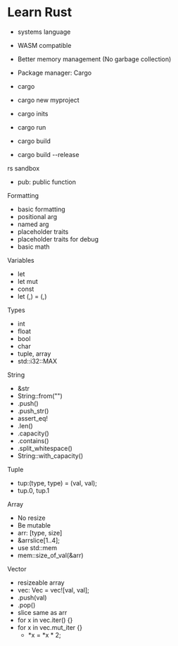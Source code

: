 # Learn Rust

-   systems language
-   WASM compatible
-   Better memory management (No garbage collection)
-   Package manager: Cargo

-   cargo
-   cargo new myproject
-   cargo inits
-   cargo run
-   cargo build
-   cargo build --release

rs sandbox

-   pub: public function

Formatting

-   basic formatting
-   positional arg
-   named arg
-   placeholder traits
-   placeholder traits for debug
-   basic math

Variables

-   let
-   let mut
-   const
-   let (,) = (,)

Types

-   int
-   float
-   bool
-   char
-   tuple, array
-   std::i32::MAX

String

-   &str
-   String::from("")
-   .push()
-   .push_str()
-   assert_eq!
-   .len()
-   .capacity()
-   .contains()
-   .split_whitespace()
-   String::with_capacity()

Tuple

-   tup:(type, type) = (val, val);
-   tup.0, tup.1

Array

-   No resize
-   Be mutable
-   arr: [type, size]
-   &arrslice[1..4];
-   use std::mem
-   mem::size_of_val(&arr)

Vector

-   resizeable array
-   vec: Vec<type> = vec![val, val];
-   .push(val)
-   .pop()
-   slice same as arr
-   for x in vec.iter() {}
-   for x in vec.mut_iter {}
    -   *x = *x \* 2;
